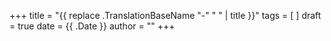 +++
title = "{{ replace .TranslationBaseName "-" " " | title }}"
tags = [ ]
draft = true
date = {{ .Date }}
author = ""
+++
